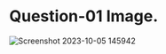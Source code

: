 # Question-01 Image.
![Screenshot 2023-10-05 145942](https://github.com/Khush0031/pw-skills-full-stack-web-dev-assignment-solution/assets/121889921/c4c1b391-9dc5-43af-a445-c331a93a5141)
